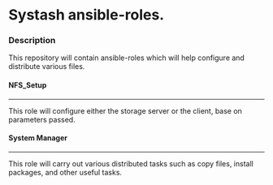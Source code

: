 # Systash ansible-roles.

### Description

This repository will contain ansible-roles which will help configure and
distribute various files.

#### NFS_Setup
--------------
This role will configure either the storage server or the client, base on parameters passed.

#### System Manager
-------------------
This role will carry out various distributed tasks such as copy files, install packages, and other useful tasks.
